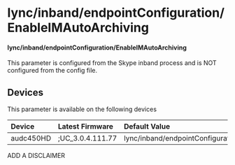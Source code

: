 ﻿---
description: lync/inband/endpointConfiguration/EnableIMAutoArchiving
search:
    keywords: ['lync','inband','endpointConfiguration','EnableIMAutoArchiving']
---

# lync/inband/endpointConfiguration/EnableIMAutoArchiving

#### lync/inband/endpointConfiguration/EnableIMAutoArchiving

This parameter is configured from the Skype inband process and is NOT configured from the config file.



## Devices
This parameter is available on the following devices

| Device | Latest Firmware | Default Value |
|:---|:---|:---|
| audc450HD | ;UC_3.0.4.111.77 | lync/inband/endpointConfiguration/EnableIMAutoArchiving=0 

ADD A DISCLAIMER
